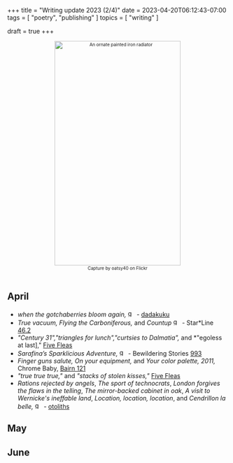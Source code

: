 +++
title = "Writing update 2023 (2/4)"
date = 2023-04-20T06:12:43-07:00
tags = [
  "poetry",
  "publishing"
]
topics = [
  "writing"
]

draft = true
+++
<div align="center" style="font-size:x-small"><img src="https://milkfish08.s3.amazonaws.com/photo/blog/25717988894_9c00e36684_k.jpg" width="288" height="512" alt="An ornate painted iron radiator" title="An ornate painted iron radiator" /><br />
Capture by oatsy40 on Flickr</div><br clear="all" />

## April

* *when the gotchaberries bloom again,* <img src="https://milkfish08.s3.amazonaws.com/photo/blog/award_star_gold_1.png" width=16 height=16 title="gold star" /> - [dadakuku](https://dadakuku.com/2023/04/02/when-the-gotchaberries-bloom-again/)
* *True vacuum,* *Flying the Carboniferous,* and *Countup* <img src="https://milkfish08.s3.amazonaws.com/photo/blog/award_star_gold_1.png" width=16 height=16 title="gold star" /> - Star*Line [46.2](https://sfp*oetry.com/sl/issues/starline46.2.html)
* *"Century 31","triangles for lunch","curtsies to Dalmatia",* and *"egoless at last]," [Five Fleas](https://fivefleas.blogspot.com/2023/04/morning-of-april-3-2023.html)
* *Sarafina’s Sparklicious Adventure,* <img src="https://milkfish08.s3.amazonaws.com/photo/blog/award_star_gold_1.png" width=16 height=16 title="gold star" /> - Bewildering Stories [993](http://www.bewilderingstories.com/issue992/sarafina.html)
* *Finger guns salute, On your equipment,* and *Your color palette, 2011,* Chrome Baby, [Bairn 121](https://robindunn.com/bairn121.html)
* *"true true true,"* and *"stacks of stolen kisses,"* [Five Fleas](https://fivefleas.blogspot.com/2023/04/evening-of-april-22-2023.html)  
* *Rations rejected by angels*, *The sport of technocrats*, *London forgives the flaws in the telling*, *The mirror-backed cabinet in oak*, *A visit to Wernicke's ineffable land*, *Location, location, location*, and *Cendrillon la belle,*  <img src="https://milkfish08.s3.amazonaws.com/photo/blog/award_star_gold_1.png" width=16 height=16 title="gold star" /> - [otoliths](https://the-otolith.blogspot.com/2023/03/richard-magahiz.html)

## May

## June

